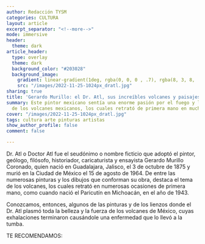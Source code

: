 ```yaml
---
author: Redacción TYSM
categories: CULTURA
layout: article
excerpt_separator: "<!--more-->"
mode: immersive
header:
  theme: dark
article_header:
  type: overlay
  theme: dark
  background_color: "#203028"
  background_image:
    gradient: linear-gradient(1deg, rgba(0, 0, 0 , .7), rgba(8, 3, 8, .9))
    src: "/images/2022-11-25-1024px_dratl.jpg"
sharing: true
title: 'Gerardo Murillo: el Dr. Atl, sus increíbles volcanes y paisajes'
summary: Este pintor mexicano sentía una enorme pasión por el fuego y los colores
  de los volcanes mexicanos, los cuales retrató de primera mano en muchas ocasiones
cover: "/images/2022-11-25-1024px_dratl.jpg"
tags: cultura arte pinturas artistas
show_author_profile: false
comment: false

---
```

Dr. Atl o Doctor Atl fue el seudónimo o nombre ficticio que adoptó el pintor, geólogo, filósofo, historiador, caricaturista y ensayista Gerardo Murillo Coronado, quien nació en Guadalajara, Jalisco, el 3 de octubre de 1875 y murió en la Ciudad de México el 15 de agosto de 1964. De entre las numerosas pinturas y los dibujos que conforman su obra, destaca el tema de los volcanes, los cuales retrató en numerosas ocasiones de primera mano, como cuando nació el Paricutín en Michoacán, en el año de 1943.

Conozcamos, entonces, algunos de las pinturas y de los lienzos donde el Dr. Atl plasmó toda la belleza y la fuerza de los volcanes de México, cuyas exhalaciones terminaron causándole una enfermedad que lo llevó a la tumba.

TE RECOMENDAMOS: